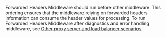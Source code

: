 Forwarded Headers Middleware should run before other middleware. This ordering ensures that the middleware relying on forwarded headers information can consume the header values for processing. To run Forwarded Headers Middleware after diagnostics and error handling middleware, see [Other proxy server and load balancer scenarios](xref:host-and-deploy/proxy-load-balancer#other-proxy-server-and-load-balancer-scenarios)